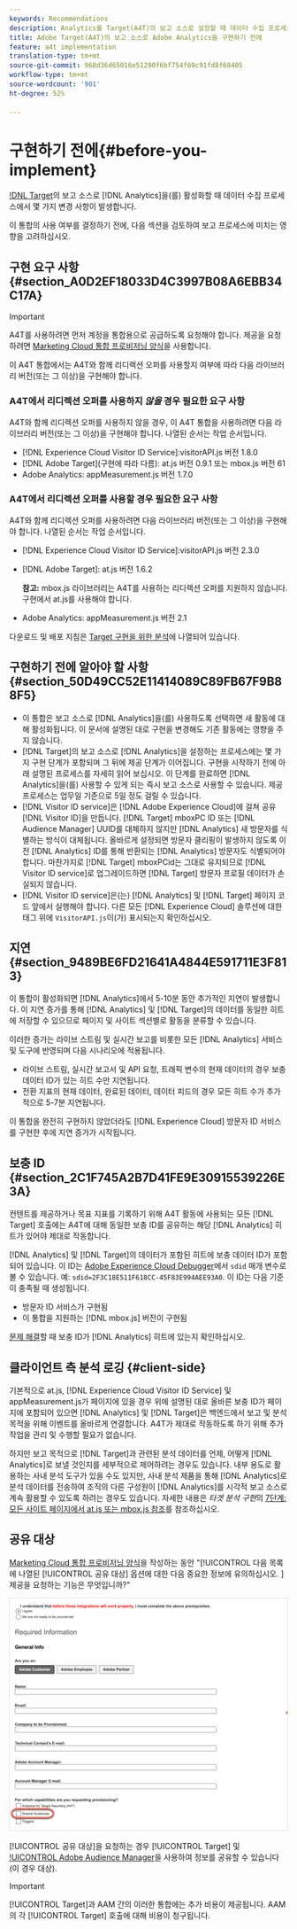 ```yaml
---
keywords: Recommendations
description: Analytics를 Target(A4T)의 보고 소스로 설정할 때 데이터 수집 프로세스에 몇 가지 변경 사항이 발생합니다.
title: Adobe Target(A4T)의 보고 소스로 Adobe Analytics을 구현하기 전에
feature: a4t implementation
translation-type: tm+mt
source-git-commit: 968d36d65016e51290f6bf754f69c91fd8f68405
workflow-type: tm+mt
source-wordcount: '901'
ht-degree: 52%

---
```



# 구현하기 전에{#before-you-implement}

[!DNL Target](A4T)의 보고 소스로 [!DNL Analytics]을(를) 활성화할 때 데이터 수집 프로세스에서 몇 가지 변경 사항이 발생합니다.

이 통합의 사용 여부를 결정하기 전에, 다음 섹션을 검토하여 보고 프로세스에 미치는 영향을 고려하십시오.

## 구현 요구 사항 {#section_A0D2EF18033D4C3997B08A6EBB34C17A}

>[!IMPORTANT]
>
>A4T를 사용하려면 먼저 계정을 통합용으로 공급하도록 요청해야 합니다. 제공을 요청하려면 [Marketing Cloud 통합 프로비저닝 양식](https://www.adobe.com/go/audiences_kr)을 사용합니다.

이 A4T 통합에서는 A4T와 함께 리디렉션 오퍼를 사용할지 여부에 따라 다음 라이브러리 버전(또는 그 이상)을 구현해야 합니다.

### A4T에서 리디렉션 오퍼를 사용하지 *않을* 경우 필요한 요구 사항

A4T와 함께 리디렉션 오퍼를 사용하지 않을 경우, 이 A4T 통합을 사용하려면 다음 라이브러리 버전(또는 그 이상)을 구현해야 합니다. 나열된 순서는 작업 순서입니다.

* [!DNL Experience Cloud Visitor ID Service]:visitorAPI.js 버전 1.8.0
* [!DNL Adobe Target](구현에 따라 다름): at.js 버전 0.9.1 또는 mbox.js 버전 61
* Adobe Analytics: appMeasurement.js 버전 1.7.0

### A4T에서 리디렉션 오퍼를 사용할 경우 필요한 요구 사항

A4T와 함께 리디렉션 오퍼를 사용하려면 다음 라이브러리 버전(또는 그 이상)을 구현해야 합니다. 나열된 순서는 작업 순서입니다.

* [!DNL Experience Cloud Visitor ID Service]:visitorAPI.js 버전 2.3.0
* [!DNL Adobe Target]: at.js 버전 1.6.2

   **참고:** mbox.js 라이브러리는 A4T를 사용하는 리디렉션 오퍼를 지원하지 않습니다. 구현에서 at.js를 사용해야 합니다.

* Adobe Analytics: appMeasurement.js 버전 2.1

다운로드 및 배포 지침은 [Target 구현을 위한 분석](/help/c-integrating-target-with-mac/a4t/a4timplementation.md)에 나열되어 있습니다.

## 구현하기 전에 알아야 할 사항 {#section_50D49CC52E11414089C89FB67F9B88F5}

* 이 통합은 보고 소스로 [!DNL Analytics]을(를) 사용하도록 선택하면 새 활동에 대해 활성화됩니다. 이 문서에 설명된 대로 구현을 변경해도 기존 활동에는 영향을 주지 않습니다.
* [!DNL Target]의 보고 소스로 [!DNL Analytics]을 설정하는 프로세스에는 몇 가지 구현 단계가 포함되며 그 뒤에 제공 단계가 이어집니다. 구현을 시작하기 전에 아래 설명된 프로세스를 자세히 읽어 보십시오. 이 단계를 완료하면 [!DNL Analytics]을(를) 사용할 수 있게 되는 즉시 보고 소스로 사용할 수 있습니다. 제공 프로세스는 업무일 기준으로 5일 정도 걸릴 수 있습니다.
* [!DNL Visitor ID service]은 [!DNL Adobe Experience Cloud]에 걸쳐 공유 [!DNL Visitor ID]을 만듭니다. [!DNL Target] mboxPC ID 또는 [!DNL Audience Manager] UUID를 대체하지 않지만 [!DNL Analytics] 새 방문자를 식별하는 방식이 대체됩니다. 올바르게 설정되면 방문자 클리핑이 발생하지 않도록 이전 [!DNL Analytics] ID를 통해 반환되는 [!DNL Analytics] 방문자도 식별되어야 합니다. 마찬가지로 [!DNL Target] mboxPCid는 그대로 유지되므로 [!DNL Visitor ID service]로 업그레이드하면 [!DNL Target] 방문자 프로필 데이터가 손실되지 않습니다.
* [!DNL Visitor ID service]은(는) [!DNL Analytics] 및 [!DNL Target] 페이지 코드 앞에서 실행해야 합니다. 다른 모든 [!DNL Experience Cloud] 솔루션에 대한 태그 위에 `VisitorAPI.js`이(가) 표시되는지 확인하십시오.

## 지연 {#section_9489BE6FD21641A4844E591711E3F813}

이 통합이 활성화되면 [!DNL Analytics]에서 5-10분 동안 추가적인 지연이 발생합니다. 이 지연 증가를 통해 [!DNL Analytics] 및 [!DNL Target]의 데이터를 동일한 히트에 저장할 수 있으므로 페이지 및 사이트 섹션별로 활동을 분류할 수 있습니다.

이러한 증가는 라이브 스트림 및 실시간 보고를 비롯한 모든 [!DNL Analytics] 서비스 및 도구에 반영되며 다음 시나리오에 적용됩니다.

* 라이브 스트림, 실시간 보고서 및 API 요청, 트래픽 변수의 현재 데이터의 경우 보충 데이터 ID가 있는 히트 수만 지연됩니다.
* 전환 지표의 현재 데이터, 완료된 데이터, 데이터 피드의 경우 모든 히트 수가 추가적으로 5-7분 지연됩니다.

이 통합을 완전히 구현하지 않았더라도 [!DNL Experience Cloud] 방문자 ID 서비스를 구현한 후에 지연 증가가 시작됩니다.

## 보충 ID {#section_2C1F745A2B7D41FE9E30915539226E3A}

컨텐트를 제공하거나 목표 지표를 기록하기 위해 A4T 활동에 사용되는 모든 [!DNL Target] 호출에는 A4T에 대해 동일한 보충 ID를 공유하는 해당 [!DNL Analytics] 히트가 있어야 제대로 작동합니다.

[!DNL Analytics] 및 [!DNL Target]의 데이터가 포함된 히트에 보충 데이터 ID가 포함되어 있습니다. 이 ID는 [Adobe Experience Cloud Debugger](https://experienceleague.adobe.com/docs/debugger/using/experience-cloud-debugger.html)에서 `sdid` 매개 변수로 볼 수 있습니다. 예: `sdid=2F3C18E511F618CC-45F83E994AEE93A0`. 이 ID는 다음 기준이 충족될 때 생성됩니다.

* 방문자 ID 서비스가 구현됨
* 이 통합을 지원하는 [!DNL mbox.js] 버전이 구현됨

[문제 해결](/help/c-integrating-target-with-mac/a4t/c-a4t-troubleshooting/a4t-troubleshooting.md)할 때 보충 ID가 [!DNL Analytics] 히트에 있는지 확인하십시오.

## 클라이언트 측 분석 로깅 {#client-side}

기본적으로 at.js, [!DNL Experience Cloud Visitor ID Service] 및 appMeasurement.js가 페이지에 있을 경우 위에 설명된 대로 올바른 보충 ID가 페이지에 포함되어 있으면 [!DNL Analytics] 및 [!DNL Target]은 백엔드에서 보고 및 분석 목적을 위해 이벤트를 올바르게 연결합니다. A4T가 제대로 작동하도록 하기 위해 추가 작업을 관리 및 수행할 필요가 없습니다.

하지만 보고 목적으로 [!DNL Target]과 관련된 분석 데이터를 언제, 어떻게 [!DNL Analytics]로 보낼 것인지를 세부적으로 제어하려는 경우도 있습니다. 내부 용도로 활용하는 사내 분석 도구가 있을 수도 있지만, 사내 분석 제품을 통해 [!DNL Analytics]로 분석 데이터를 전송하여 조직의 다른 구성원이 [!DNL Analytics]를 시각적 보고 소스로 계속 활용할 수 있도록 하려는 경우도 있습니다. 자세한 내용은 *타겟 분석 구현*&#x200B;의 [7단계: 모든 사이트 페이지에서 at.js 또는 mbox.js 참조](/help/c-integrating-target-with-mac/a4t/a4timplementation.md#step7)를 참조하십시오.

## 공유 대상

[Marketing Cloud 통합 프로비저닝 양식](https://www.adobe.com/go/audiences)을 작성하는 동안 &quot;[!UICONTROL 다음 목록에 나열된 [!UICONTROL 공유 대상] 옵션에 대한 다음 중요한 정보에 유의하십시오. ] 제공을 요청하는 기능은 무엇입니까?&quot;

![요청 양식](/help/c-integrating-target-with-mac/a4t/assets/request-form.png)

[!UICONTROL 공유 대상]을 요청하는 경우 [!UICONTROL Target] 및 [!UICONTROL Adobe Audience Manager](AAM)을 사용하여 정보를 공유할 수 있습니다(이 경우 대상).

>[!IMPORTANT]
>
>[!UICONTROL Target]과 AAM 간의 이러한 통합에는 추가 비용이 제공됩니다. AAM의 각 [!UICONTROL Target] 호출에 대해 비용이 청구됩니다.
